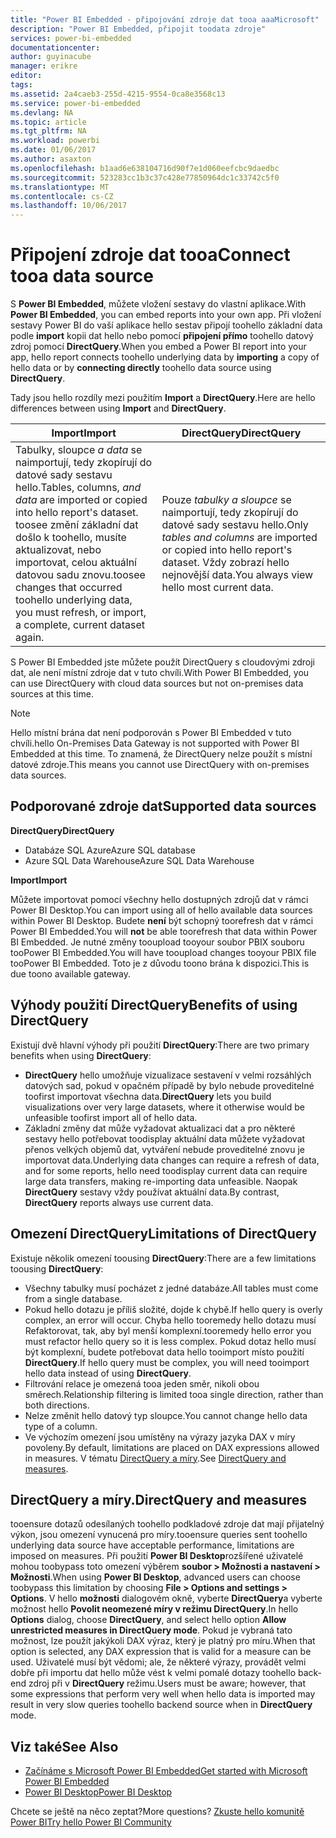 ```yaml
---
title: "Power BI Embedded - připojování zdroje dat tooa aaaMicrosoft"
description: "Power BI Embedded, připojit toodata zdroje"
services: power-bi-embedded
documentationcenter: 
author: guyinacube
manager: erikre
editor: 
tags: 
ms.assetid: 2a4caeb3-255d-4215-9554-0ca8e3568c13
ms.service: power-bi-embedded
ms.devlang: NA
ms.topic: article
ms.tgt_pltfrm: NA
ms.workload: powerbi
ms.date: 01/06/2017
ms.author: asaxton
ms.openlocfilehash: b1aad6e638104716d90f7e1d060eefcbc9daedbc
ms.sourcegitcommit: 523283cc1b3c37c428e77850964dc1c33742c5f0
ms.translationtype: MT
ms.contentlocale: cs-CZ
ms.lasthandoff: 10/06/2017
---
```

# <a name="connect-tooa-data-source"></a><span data-ttu-id="22099-103">Připojení zdroje dat tooa</span><span class="sxs-lookup"><span data-stu-id="22099-103">Connect tooa data source</span></span>
<span data-ttu-id="22099-104">S **Power BI Embedded**, můžete vložení sestavy do vlastní aplikace.</span><span class="sxs-lookup"><span data-stu-id="22099-104">With **Power BI Embedded**, you can embed reports into your own app.</span></span> <span data-ttu-id="22099-105">Při vložení sestavy Power BI do vaší aplikace hello sestav připojí toohello základní data podle **import** kopii dat hello nebo pomocí **připojení přímo** toohello datový zdroj pomocí  **DirectQuery**.</span><span class="sxs-lookup"><span data-stu-id="22099-105">When you embed a Power BI report into your app, hello report connects toohello underlying data by **importing** a copy of hello data or by **connecting directly** toohello data source using **DirectQuery**.</span></span>

<span data-ttu-id="22099-106">Tady jsou hello rozdíly mezi použitím **Import** a **DirectQuery**.</span><span class="sxs-lookup"><span data-stu-id="22099-106">Here are hello differences between using **Import** and **DirectQuery**.</span></span>

| <span data-ttu-id="22099-107">Import</span><span class="sxs-lookup"><span data-stu-id="22099-107">Import</span></span> | <span data-ttu-id="22099-108">DirectQuery</span><span class="sxs-lookup"><span data-stu-id="22099-108">DirectQuery</span></span> |
| --- | --- |
| <span data-ttu-id="22099-109">Tabulky, sloupce *a data* se naimportují, tedy zkopírují do datové sady sestavu hello.</span><span class="sxs-lookup"><span data-stu-id="22099-109">Tables, columns, *and data* are imported or copied into hello report's dataset.</span></span> <span data-ttu-id="22099-110">toosee změní základní dat došlo k toohello, musíte aktualizovat, nebo importovat, celou aktuální datovou sadu znovu.</span><span class="sxs-lookup"><span data-stu-id="22099-110">toosee changes that occurred toohello underlying data, you must refresh, or import, a complete, current dataset again.</span></span> |<span data-ttu-id="22099-111">Pouze *tabulky a sloupce* se naimportují, tedy zkopírují do datové sady sestavu hello.</span><span class="sxs-lookup"><span data-stu-id="22099-111">Only *tables and columns* are imported or copied into hello report's dataset.</span></span> <span data-ttu-id="22099-112">Vždy zobrazí hello nejnovější data.</span><span class="sxs-lookup"><span data-stu-id="22099-112">You always view hello most current data.</span></span> |

<span data-ttu-id="22099-113">S Power BI Embedded jste můžete použít DirectQuery s cloudovými zdroji dat, ale není místní zdroje dat v tuto chvíli.</span><span class="sxs-lookup"><span data-stu-id="22099-113">With Power BI Embedded, you can use DirectQuery with cloud data sources but not on-premises data sources at this time.</span></span>

> [!NOTE]
> <span data-ttu-id="22099-114">Hello místní brána dat není podporován s Power BI Embedded v tuto chvíli.</span><span class="sxs-lookup"><span data-stu-id="22099-114">hello On-Premises Data Gateway is not supported with Power BI Embedded at this time.</span></span> <span data-ttu-id="22099-115">To znamená, že DirectQuery nelze použít s místní datové zdroje.</span><span class="sxs-lookup"><span data-stu-id="22099-115">This means you cannot use DirectQuery with on-premises data sources.</span></span>

## <a name="supported-data-sources"></a><span data-ttu-id="22099-116">Podporované zdroje dat</span><span class="sxs-lookup"><span data-stu-id="22099-116">Supported data sources</span></span>

<span data-ttu-id="22099-117">**DirectQuery**</span><span class="sxs-lookup"><span data-stu-id="22099-117">**DirectQuery**</span></span>
* <span data-ttu-id="22099-118">Databáze SQL Azure</span><span class="sxs-lookup"><span data-stu-id="22099-118">Azure SQL database</span></span>
* <span data-ttu-id="22099-119">Azure SQL Data Warehouse</span><span class="sxs-lookup"><span data-stu-id="22099-119">Azure SQL Data Warehouse</span></span>

<span data-ttu-id="22099-120">**Import**</span><span class="sxs-lookup"><span data-stu-id="22099-120">**Import**</span></span>

<span data-ttu-id="22099-121">Můžete importovat pomocí všechny hello dostupných zdrojů dat v rámci Power BI Desktop.</span><span class="sxs-lookup"><span data-stu-id="22099-121">You can import using all of hello available data sources within Power BI Desktop.</span></span> <span data-ttu-id="22099-122">Budete **není** být schopný toorefresh dat v rámci Power BI Embedded.</span><span class="sxs-lookup"><span data-stu-id="22099-122">You will **not** be able toorefresh that data within Power BI Embedded.</span></span> <span data-ttu-id="22099-123">Je nutné změny tooupload tooyour soubor PBIX souboru tooPower BI Embedded.</span><span class="sxs-lookup"><span data-stu-id="22099-123">You will have tooupload changes tooyour PBIX file tooPower BI Embedded.</span></span> <span data-ttu-id="22099-124">Toto je z důvodu toono brána k dispozici.</span><span class="sxs-lookup"><span data-stu-id="22099-124">This is due toono available gateway.</span></span> 

## <a name="benefits-of-using-directquery"></a><span data-ttu-id="22099-125">Výhody použití DirectQuery</span><span class="sxs-lookup"><span data-stu-id="22099-125">Benefits of using DirectQuery</span></span>
<span data-ttu-id="22099-126">Existují dvě hlavní výhody při použití **DirectQuery**:</span><span class="sxs-lookup"><span data-stu-id="22099-126">There are two primary benefits when using **DirectQuery**:</span></span>

* <span data-ttu-id="22099-127">**DirectQuery** hello umožňuje vizualizace sestavení v velmi rozsáhlých datových sad, pokud v opačném případě by bylo nebude proveditelné toofirst importovat všechna data.</span><span class="sxs-lookup"><span data-stu-id="22099-127">**DirectQuery** lets you build visualizations over very large datasets, where it otherwise would be unfeasible toofirst import all of hello data.</span></span>
* <span data-ttu-id="22099-128">Základní změny dat může vyžadovat aktualizaci dat a pro některé sestavy hello potřebovat toodisplay aktuální data můžete vyžadovat přenos velkých objemů dat, vytváření nebude proveditelné znovu je importovat data.</span><span class="sxs-lookup"><span data-stu-id="22099-128">Underlying data changes can require a refresh of data, and for some reports, hello need toodisplay current data can require large data transfers, making re-importing data unfeasible.</span></span> <span data-ttu-id="22099-129">Naopak **DirectQuery** sestavy vždy používat aktuální data.</span><span class="sxs-lookup"><span data-stu-id="22099-129">By contrast, **DirectQuery** reports always use current data.</span></span>

## <a name="limitations-of-directquery"></a><span data-ttu-id="22099-130">Omezení DirectQuery</span><span class="sxs-lookup"><span data-stu-id="22099-130">Limitations of DirectQuery</span></span>
   <span data-ttu-id="22099-131">Existuje několik omezení toousing **DirectQuery**:</span><span class="sxs-lookup"><span data-stu-id="22099-131">There are a few limitations toousing **DirectQuery**:</span></span>

* <span data-ttu-id="22099-132">Všechny tabulky musí pocházet z jedné databáze.</span><span class="sxs-lookup"><span data-stu-id="22099-132">All tables must come from a single database.</span></span>
* <span data-ttu-id="22099-133">Pokud hello dotazu je příliš složité, dojde k chybě.</span><span class="sxs-lookup"><span data-stu-id="22099-133">If hello query is overly complex, an error will occur.</span></span> <span data-ttu-id="22099-134">Chyba hello tooremedy hello dotazu musí Refaktorovat, tak, aby byl menší komplexní.</span><span class="sxs-lookup"><span data-stu-id="22099-134">tooremedy hello error you must refactor hello query so it is less complex.</span></span> <span data-ttu-id="22099-135">Pokud dotaz hello musí být komplexní, budete potřebovat data hello tooimport místo použití **DirectQuery**.</span><span class="sxs-lookup"><span data-stu-id="22099-135">If hello query must be complex, you will need tooimport hello data instead of using **DirectQuery**.</span></span>
* <span data-ttu-id="22099-136">Filtrování relace je omezená tooa jeden směr, nikoli obou směrech.</span><span class="sxs-lookup"><span data-stu-id="22099-136">Relationship filtering is limited tooa single direction, rather than both directions.</span></span>
* <span data-ttu-id="22099-137">Nelze změnit hello datový typ sloupce.</span><span class="sxs-lookup"><span data-stu-id="22099-137">You cannot change hello data type of a column.</span></span>
* <span data-ttu-id="22099-138">Ve výchozím omezení jsou umístěny na výrazy jazyka DAX v míry povoleny.</span><span class="sxs-lookup"><span data-stu-id="22099-138">By default, limitations are placed on DAX expressions allowed in measures.</span></span> <span data-ttu-id="22099-139">V tématu [DirectQuery a míry](#measures).</span><span class="sxs-lookup"><span data-stu-id="22099-139">See [DirectQuery and measures](#measures).</span></span>

<a name="measures"/>

## <a name="directquery-and-measures"></a><span data-ttu-id="22099-140">DirectQuery a míry.</span><span class="sxs-lookup"><span data-stu-id="22099-140">DirectQuery and measures</span></span>
<span data-ttu-id="22099-141">tooensure dotazů odesílaných toohello podkladové zdroje dat mají přijatelný výkon, jsou omezení vynucená pro míry.</span><span class="sxs-lookup"><span data-stu-id="22099-141">tooensure queries sent toohello underlying data source have acceptable performance, limitations are imposed on measures.</span></span> <span data-ttu-id="22099-142">Při použití **Power BI Desktop**rozšířené uživatelé mohou toobypass toto omezení výběrem **soubor > Možnosti a nastavení > Možnosti**.</span><span class="sxs-lookup"><span data-stu-id="22099-142">When using **Power BI Desktop**, advanced users can choose toobypass this limitation by choosing **File > Options and settings > Options**.</span></span> <span data-ttu-id="22099-143">V hello **možnosti** dialogovém okně, vyberte **DirectQuery**a vyberte možnost hello **Povolit neomezené míry v režimu DirectQuery**.</span><span class="sxs-lookup"><span data-stu-id="22099-143">In hello **Options** dialog, choose **DirectQuery**, and select hello option **Allow unrestricted measures in DirectQuery mode**.</span></span> <span data-ttu-id="22099-144">Pokud je vybraná tato možnost, lze použít jakýkoli DAX výraz, který je platný pro míru.</span><span class="sxs-lookup"><span data-stu-id="22099-144">When that option is selected, any DAX expression that is valid for a measure can be used.</span></span> <span data-ttu-id="22099-145">Uživatelé musí být vědomi; ale, že některé výrazy, provádět velmi dobře při importu dat hello může vést k velmi pomalé dotazy toohello back-end zdroj při v **DirectQuery** režimu.</span><span class="sxs-lookup"><span data-stu-id="22099-145">Users must be aware; however, that some expressions that perform very well when hello data is imported may result in very slow queries toohello backend source when in **DirectQuery** mode.</span></span> 

## <a name="see-also"></a><span data-ttu-id="22099-146">Viz také</span><span class="sxs-lookup"><span data-stu-id="22099-146">See Also</span></span>
* [<span data-ttu-id="22099-147">Začínáme s Microsoft Power BI Embedded</span><span class="sxs-lookup"><span data-stu-id="22099-147">Get started with Microsoft Power BI Embedded</span></span>](power-bi-embedded-get-started.md)
* [<span data-ttu-id="22099-148">Power BI Desktop</span><span class="sxs-lookup"><span data-stu-id="22099-148">Power BI Desktop</span></span>](https://powerbi.microsoft.com/documentation/powerbi-desktop-get-the-desktop/)

<span data-ttu-id="22099-149">Chcete se ještě na něco zeptat?</span><span class="sxs-lookup"><span data-stu-id="22099-149">More questions?</span></span> [<span data-ttu-id="22099-150">Zkuste hello komunitě Power BI</span><span class="sxs-lookup"><span data-stu-id="22099-150">Try hello Power BI Community</span></span>](http://community.powerbi.com/)

